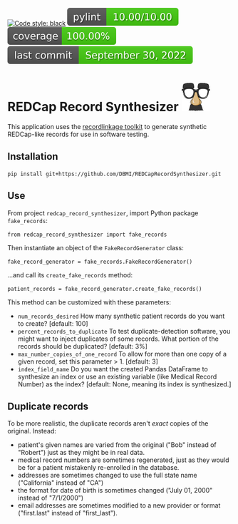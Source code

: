 [![Code style: black](https://img.shields.io/badge/code%20style-black-000000.svg)](https://github.com/psf/black)
![Pylint](./.github/badges/pylint-badge.svg?dummy=8484744)
![Coverage Status](./.github/badges/coverage-badge.svg?dummy=8484744)
![Last Commit Date](./.github/badges/last-commit-badge.svg?dummy=8484744)

# REDCap Record Synthesizer ![image info](./pictures/groucho_small.png) 
This application uses the [recordlinkage toolkit](https://recordlinkage.readthedocs.io/en/latest/index.html) to generate synthetic REDCap-like records for use in software testing.

## Installation
    pip install git+https://github.com/DBMI/REDCapRecordSynthesizer.git

## Use
From project `redcap_record_synthesizer`, import Python package `fake_records`:

    from redcap_record_synthesizer import fake_records

Then instantiate an object of the `FakeRecordGenerator` class:

    fake_record_generator = fake_records.FakeRecordGenerator()

...and call its `create_fake_records` method:

    patient_records = fake_record_generator.create_fake_records()

This method can be customized with these parameters:
* `num_records_desired` How many synthetic patient records do you want to create? [default: 100]
* `percent_records_to_duplicate` To test duplicate-detection software, you might want to inject duplicates of some records. What portion of the records should be duplicated? [default: 3%]
* `max_number_copies_of_one_record` To allow for more than one copy of a given record, set this parameter > 1. [default: 3]
* `index_field_name` Do you want the created Pandas DataFrame to synthesize an index or use an existing variable (like Medical Record Number) as the index? [default: None, meaning its index is synthesized.]

## Duplicate records
To be more realistic, the duplicate records aren't *exact* copies of the original. Instead:
* patient's given names are varied from the original ("Bob" instead of "Robert") just as they might be in real data.
* medical record numbers are sometimes regenerated, just as they would be for a patient mistakenly re-enrolled in the database.
* addresses are sometimes changed to use the full state name ("California" instead of "CA")
* the format for date of birth is sometimes changed ("July 01, 2000" instead of "7/1/2000")
* email addresses are sometimes modified to a new provider or format ("first.last" instead of "first_last").
